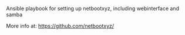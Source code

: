 Ansible playbook for setting up netbootxyz, including webinterface and samba

More info at: https://github.com/netbootxyz/
